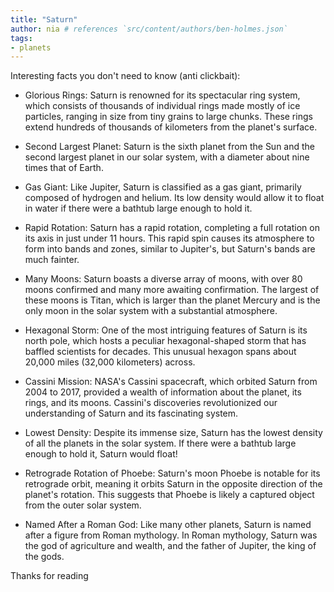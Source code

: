 ```yaml
---
title: "Saturn"
author: nia # references `src/content/authors/ben-holmes.json`
tags:
- planets
---
```


Interesting facts you don't need to know (anti clickbait):

- Glorious Rings: Saturn is renowned for its spectacular ring system, which consists of thousands of individual rings made mostly of ice particles, ranging in size from tiny grains to large chunks. These rings extend hundreds of thousands of kilometers from the planet's surface.

- Second Largest Planet: Saturn is the sixth planet from the Sun and the second largest planet in our solar system, with a diameter about nine times that of Earth.

- Gas Giant: Like Jupiter, Saturn is classified as a gas giant, primarily composed of hydrogen and helium. Its low density would allow it to float in water if there were a bathtub large enough to hold it.

- Rapid Rotation: Saturn has a rapid rotation, completing a full rotation on its axis in just under 11 hours. This rapid spin causes its atmosphere to form into bands and zones, similar to Jupiter's, but Saturn's bands are much fainter.

- Many Moons: Saturn boasts a diverse array of moons, with over 80 moons confirmed and many more awaiting confirmation. The largest of these moons is Titan, which is larger than the planet Mercury and is the only moon in the solar system with a substantial atmosphere.

- Hexagonal Storm: One of the most intriguing features of Saturn is its north pole, which hosts a peculiar hexagonal-shaped storm that has baffled scientists for decades. This unusual hexagon spans about 20,000 miles (32,000 kilometers) across.

- Cassini Mission: NASA's Cassini spacecraft, which orbited Saturn from 2004 to 2017, provided a wealth of information about the planet, its rings, and its moons. Cassini's discoveries revolutionized our understanding of Saturn and its fascinating system.

- Lowest Density: Despite its immense size, Saturn has the lowest density of all the planets in the solar system. If there were a bathtub large enough to hold it, Saturn would float!

- Retrograde Rotation of Phoebe: Saturn's moon Phoebe is notable for its retrograde orbit, meaning it orbits Saturn in the opposite direction of the planet's rotation. This suggests that Phoebe is likely a captured object from the outer solar system.

- Named After a Roman God: Like many other planets, Saturn is named after a figure from Roman mythology. In Roman mythology, Saturn was the god of agriculture and wealth, and the father of Jupiter, the king of the gods.

Thanks for reading
